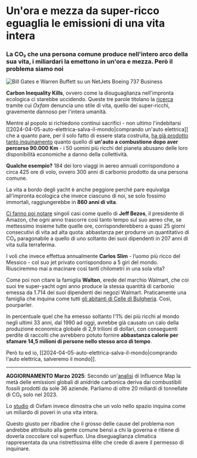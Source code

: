 # Un'ora e mezza da super-ricco eguaglia le emissioni di una vita intera

### La CO₂ che una persona comune produce nell'intero arco della sua vita, i miliardari la emettono in un'ora e mezza. Però il problema siamo noi

![Bill Gates e Warren Buffett su un NetJets Boeing 737 Business](aereo-super-ricchi.jpg)

**Carbon Inequality Kills**, ovvero come la disuguaglianza nell'impronta ecologica ci starebbe uccidendo. Queste tre parole titolano la [ricerca](https://policy-practice.oxfam.org/resources/carbon-inequality-kills-why-curbing-the-excessive-emissions-of-an-elite-few-can-621656/) tramite cui *Oxfam* denuncia uno stile di vita, quello dei super-ricchi, gravemente dannoso per l'intera umanità.

Mentre al popolo si richiedono continui sacrifici - non ultimo l'indebitarsi [[2024-04-05-auto-elettrica-salva-il-mondo|comprando un'auto elettrica]] che a quanto pare, per il solo fatto di essere stata costruita, [ha già prodotto tanto inquinamento](https://www.alvolante.it/news/auto-elettriche-inquinano-meno-ma-solo-dopo-90-000-km-390911) quanto quello di **un'auto a combustione dopo aver percorso 90.000 Km** - i 50 uomini più ricchi del pianeta abusano delle loro disponibilità economiche a danno della collettività.

**Qualche esempio?** 184 dei loro viaggi in aereo annuali corrispondono a circa 425 ore di volo, ovvero 300 anni di carbonio prodotto da una persona comune.

La vita a bordo degli yacht è anche peggiore perché pare equivalga all'impronta ecologica che invece ciascuno di noi, se solo fossimo immortali, raggiungerebbe in **860 anni di vita**.

[Ci fanno poi notare](https://www.oxfam.org/en/press-releases/billionaires-emit-more-carbon-pollution-90-minutes-average-person-does-lifetime) singoli casi come quello di **Jeff Bezos**, il presidente di Amazon, che ogni anno trascorre così tanto tempo sul suo aereo che, se mettessimo insieme tutte quelle ore, corrisponderebbero a quasi 25 giorni consecutivi di vita ad alta quota: abbastanza per produrre un quantitativo di CO₂ paragonabile a quello di uno soltanto dei suoi dipendenti in 207 anni di vita sulla terraferma.

I voli che invece effettua annualmente **Carlos Slim** - l’uomo più ricco del Messico - col suo jet privato corrispondono a 5 giri del mondo. Riusciremmo mai a macinare così tanti chilometri in una sola vita?

Come poi non citare la famiglia **Walton**, erede del marchio Walmart, che coi suoi tre super-yacht ogni anno produce la stessa quantità di carbonio emessa da 1.714 dei suoi dipendenti dei negozi Walmart. Praticamente una famiglia che inquina come tutti [gli abitanti di Celle di Bulgheria](https://it.wikipedia.org/wiki/Celle_di_Bulgheria). Così, pourparler.

In percentuale quel che ha emesso soltanto l'1% dei più ricchi al mondo negli ultimi 33 anni, dal 1990 ad oggi, avrebbe già causato un calo della produzione economica globale di 2,9 trilioni di dollari, con conseguenti perdite di raccolti che avrebbero potuto fornire **abbastanza calorie per sfamare 14,5 milioni di persone nello stesso arco di tempo**.

Però tu ed io, [[2024-04-05-auto-elettrica-salva-il-mondo|comprando l'auto elettrica, salveremo il mondo]].

---

**AGGIORNAMENTO Marzo 2025**: Secondo un'[analisi](https://influencemap.org/briefing/The-Carbon-Majors-Database-2023-Update-31397) di Influence Map la metà delle emissioni globali di anidride carbonica deriva dai combustibili fossili prodotti da sole 36 aziende. Parliamo di oltre 20 miliardi di tonnellate di CO₂ solo nel 2023.

Lo [studio](https://policy-practice.oxfam.org/resources/carbon-inequality-in-2030-per-capita-consumption-emissions-and-the-15c-goal-621305/) di Oxfam invece dimostra che un volo nello spazio inquina come un miliardo di poveri in una vita intera.

Questo giusto per ribadire che il grosso delle cause del problema non andrebbe attribuito alla gente comune bensì a chi la governa e ritiene di doverla coccolare col superfluo. Una diseguaglianza climatica rappresentata da una ristrettissima élite che crede di avere il permesso di inquinare.